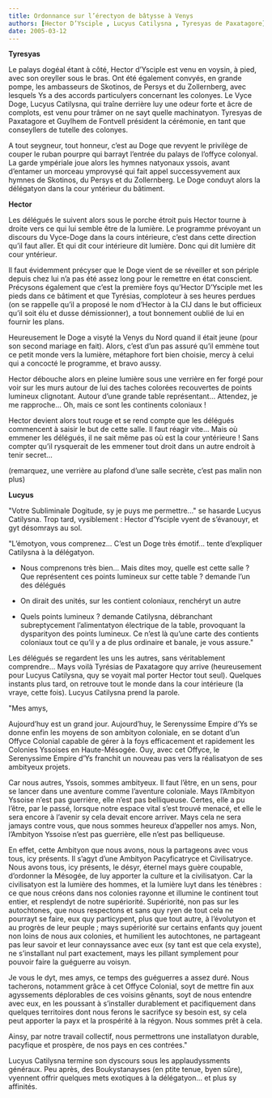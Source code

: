 ```yaml
---
title: Ordonnance sur l’érectyon de bâtysse à Venys
authors: [Hector D’Ysciple , Lucyus Catilysna , Tyresyas de Paxatagore]
date: 2005-03-12
---
```


**Tyresyas**

Le palays dogéal étant à côté, Hector d’Ysciple est venu en voysin, à pied, avec son oreyller sous le bras. Ont été également convyés, en grande pompe, les ambasseurs de Skotinos, de Persys et du Zollernberg, avec lesquels Ys a des accords particulyers concernant les colonyes. Le Vyce Doge, Lucyus Catilysna, qui traîne derrière luy une odeur forte et âcre de complots, est venu pour trâmer on ne sayt quelle machinatyon. Tyresyas de Paxatagore et Guylhem de Fontvell président la cérémonie, en tant que conseyllers de tutelle des colonyes.

A tout seygneur, tout honneur, c’est au Doge que revyent le privilège de couper le ruban pourpre qui barrayt l’entrée du palays de l’offyce colonyal. La garde ympériale joue alors les hymnes natyonaux yssois, avant d’entamer un morceau ymprovysé qui fait appel successyvement aux hymnes de Skotinos, du Persys et du Zollernberg. Le Doge conduyt alors la délégatyon dans la cour yntérieur du bâtiment.

**Hector**

Les délégués le suivent alors sous le porche étroit puis Hector tourne à droite vers ce qui lui semble être de la lumière. Le programme prévoyant un discours du Vyce-Doge dans la cours intérieure, c’est dans cette direction qu’il faut aller. Et qui dit cour intérieure dit lumière. Donc qui dit lumière dit cour yntérieur.

Il faut évidemment précyser que le Doge vient de se réveiller et son périple depuis chez lui n’a pas été assez long pour le remettre en état conscient. Précysons également que c’est la première foys qu’Hector D’Ysciple met les pieds dans ce bâtiment et que Tyrésias, comploteur à ses heures perdues (on se rappelle qu’il a proposé le nom d’Hector à la CIJ dans le but officieux qu’il soit élu et dusse démissionner), a tout bonnement oublié de lui en fournir les plans.

Heureusement le Doge a visyté la Venys du Nord quand il était jeune (pour son second mariage en fait). Alors, c’est d’un pas assuré qu’il emmène tout ce petit monde vers la lumière, métaphore fort bien choisie, mercy à celui qui a concocté le programme, et bravo aussy.

Hector débouche alors en pleine lumière sous une verrière en fer forgé pour voir sur les murs autour de lui des taches colorées recouvertes de points lumineux clignotant. Autour d’une grande table représentant... Attendez, je me rapproche... Oh, mais ce sont les continents coloniaux !

Hector devient alors tout rouge et se rend compte que les délégués commencent à saisir le but de cette salle. Il faut réagir vite... Mais où emmener les délégués, il ne sait même pas où est la cour yntérieure ! Sans compter qu’il rysquerait de les emmener tout droit dans un autre endroit à tenir secret...

(remarquez, une verrière au plafond d’une salle secrète, c’est pas malin non plus)

**Lucyus**

"Votre Subliminale Dogitude, sy je puys me permettre..." se hasarde Lucyus Catilysna. Trop tard, vysiblement : Hector d’Ysciple vyent de s’évanouyr, et gyt désomrays au sol.

"L’émotyon, vous comprenez... C’est un Doge très émotif... tente d’expliquer Catilysna à la délégatyon.

-  Nous comprenons très bien... Mais dites moy, quelle est cette salle ? Que représentent ces points lumineux sur cette table ? demande l’un des délégués

-  On dirait des unités, sur les contient coloniaux, renchéryt un autre

-  Quels points lumineux ? demande Catilysna, débranchant subreptycement l’alimentatyon électrique de la table, provoquant la dysparityon des points lumineux. Ce n’est là qu’une carte des contients coloniaux tout ce qu’il y a de plus ordinaire et banale, je vous assure."

Les délégués se regardent les uns les autres, sans véritablement comprendre... Mays voilà Tyrésias de Paxatagore quy arrive (heureusement pour Lucyus Catilysna, quy se voyait mal porter Hector tout seul). Quelques instants plus tard, on retrouve tout le monde dans la cour intérieure (la vraye, cette fois). Lucyus Catilysna prend la parole.

"Mes amys,

Aujourd’huy est un grand jour. Aujourd’huy, le Serenyssime Empire d’Ys se donne enfin les moyens de son ambityon coloniale, en se dotant d’un Offyce Colonial capable de gérer à la foys efficacement et rapidement les Colonies Yssoises en Haute-Mésogée. Ouy, avec cet Offyce, le Serenyssime Empire d’Ys franchit un nouveau pas vers la réalisatyon de ses ambityeux projets.

Car nous autres, Yssois, sommes ambityeux. Il faut l’être, en un sens, pour se lancer dans une aventure comme l’aventure coloniale. Mays l’Ambityon Yssoise n’est pas guerrière, elle n’est pas belliqueuse. Certes, elle a pu l’être, par le passé, lorsque notre espace vital s’est trouvé menacé, et elle le sera encore à l’avenir sy cela devait encore arriver. Mays cela ne sera jamays contre vous, que nous sommes heureux d’appeller nos amys. Non, l’Ambityon Yssoise n’est pas guerrière, elle n’est pas belliqueuse.

En effet, cette Ambityon que nous avons, nous la partageons avec vous tous, icy présents. Il s’agyt d’une Ambityon Pacyficatryce et Civilisatryce. Nous avons tous, icy présents, le désyr, éternel mays guère coupable, d’ordonner la Mésogée, de luy apporter la culture et la civilisatyon. Car la civilisatyon est la lumière des hommes, et la lumière luyt dans les ténèbres : ce que nous créons dans nos colonies rayonne et illumine le continent tout entier, et resplendyt de notre supériorité. Supériorité, non pas sur les autochtones, que nous respectons et sans quy ryen de tout cela ne pourrayt se faire, eux quy particypent, plus que tout autre, à l’évolutyon et au progrès de leur peuple ; mays supériorité sur certains enfants quy jouent non loins de nous aux colonies, et humilient les autochtones, ne partageant pas leur savoir et leur connayssance avec eux (sy tant est que cela exyste), ne s’installant nul part exactement, mays les pillant symplement pour pouvoir faire la guéguerre au voisyn.

Je vous le dyt, mes amys, ce temps des guéguerres a assez duré. Nous tacherons, notamment grâce à cet Offyce Colonial, soyt de mettre fin aux agyssements déplorables de ces voisins gênants, soyt de nous entendre avec eux, en les poussant à s’installer durablement et pacifiquement dans quelques territoires dont nous ferons le sacrifyce sy besoin est, sy cela peut apporter la payx et la prospérité à la régyon. Nous sommes prêt à cela.

Ainsy, par notre travail collectif, nous permettrons une installatyon durable, pacyfique et prospère, de nos pays en ces contrées."

Lucyus Catilysna termine son dyscours sous les applaudyssments généraux. Peu après, des Boukystanayses (en ptite tenue, byen sûre), vyennent offrir quelques mets exotiques à la délégatyon... et plus sy affinités.

